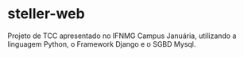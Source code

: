 # steller-web
Projeto de TCC apresentado no IFNMG Campus Januária, utilizando a linguagem Python, o Framework Django e o SGBD Mysql.
